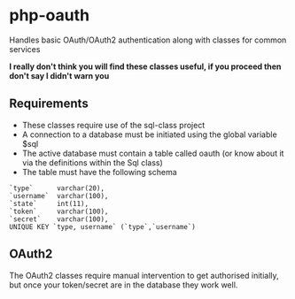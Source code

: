 php-oauth
=========

Handles basic OAuth/OAuth2 authentication along with classes for common services

__I really don't think you will find these classes useful, if you proceed then don't say I didn't warn you__


Requirements
------------

* These classes require use of the sql-class project
* A connection to a database must be initiated using the global variable $sql
* The active database must contain a table called oauth (or know about it via the definitions within the Sql class)
* The table must have the following schema
```
`type`      varchar(20),
`username`  varchar(100),
`state`     int(11),
`token`     varchar(100),
`secret`    varchar(100),
UNIQUE KEY `type, username` (`type`,`username`)
```


OAuth2
------
The OAuth2 classes require manual intervention to get authorised initially, but once your token/secret are in the database they work well.
